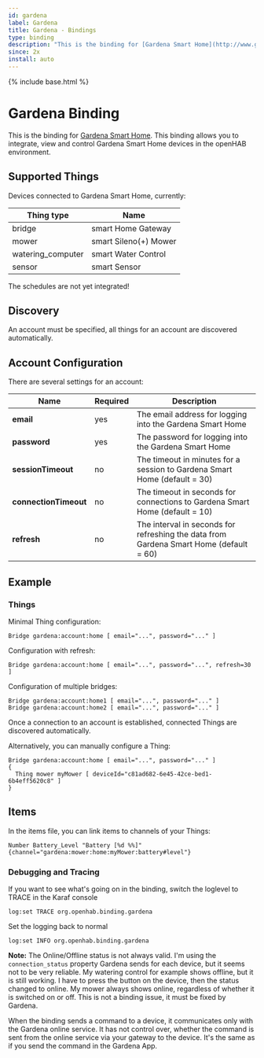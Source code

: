 ```yaml
---
id: gardena
label: Gardena
title: Gardena - Bindings
type: binding
description: "This is the binding for [Gardena Smart Home](http://www.gardena.com/de/rasenpflege/smartsystem/)."
since: 2x
install: auto
---
```


<!-- Attention authors: Do not edit directly. Please add your changes to the appropriate source repository -->

{% include base.html %}

# Gardena Binding

This is the binding for [Gardena Smart Home](http://www.gardena.com/de/rasenpflege/smartsystem/).
This binding allows you to integrate, view and control Gardena Smart Home devices in the openHAB environment.

## Supported Things

Devices connected to Gardena Smart Home, currently:

| Thing type | Name |
|------------|------|
| bridge     | smart Home Gateway | 
| mower      | smart Sileno(+) Mower |
| watering_computer | smart Water Control |
| sensor | smart Sensor |

The schedules are not yet integrated!

## Discovery

An account must be specified, all things for an account are discovered automatically.

## Account Configuration

There are several settings for an account:

| Name | Required | Description |
| --- | --- | --- |
| **email** | yes | The email address for logging into the Gardena Smart Home |
| **password** | yes | The password for logging into the Gardena Smart Home |
| **sessionTimeout** | no | The timeout in minutes for a session to Gardena Smart Home (default = 30) |
| **connectionTimeout** | no | The timeout in seconds for connections to Gardena Smart Home (default = 10) |
| **refresh** | no | The interval in seconds for refreshing the data from Gardena Smart Home (default = 60) |

## Example

### Things

Minimal Thing configuration:

```
Bridge gardena:account:home [ email="...", password="..." ]
```

Configuration with refresh:

```
Bridge gardena:account:home [ email="...", password="...", refresh=30 ]
```

Configuration of multiple bridges:

```
Bridge gardena:account:home1 [ email="...", password="..." ]
Bridge gardena:account:home2 [ email="...", password="..." ]
```

Once a connection to an account is established, connected Things are discovered automatically.

Alternatively, you can manually configure a Thing:

```
Bridge gardena:account:home [ email="...", password="..." ]
{
  Thing mower myMower [ deviceId="c81ad682-6e45-42ce-bed1-6b4eff5620c8" ]
}
```

## Items

In the items file, you can link items to channels of your Things:

```
Number Battery_Level "Battery [%d %%]" {channel="gardena:mower:home:myMower:battery#level"}
```

### Debugging and Tracing

If you want to see what's going on in the binding, switch the loglevel to TRACE in the Karaf console

```
log:set TRACE org.openhab.binding.gardena
```

Set the logging back to normal

```
log:set INFO org.openhab.binding.gardena
```

**Note:** The Online/Offline status is not always valid. I'm using the ```connection_status``` property Gardena sends for each device, but it seems not to be very reliable. My watering control for example shows offline, but it is still working. I have to press the button on the device, then the status changed to online. My mower always shows online, regardless of whether it is switched on or off. This is not a binding issue, it must be fixed by Gardena.

When the binding sends a command to a device, it communicates only with the Gardena online service. It has not control over, whether the command is sent from the online service via your gateway to the device. It's the same as if you send the command in the Gardena App.
